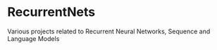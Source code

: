 # RecurrentNets
Various projects related to Recurrent Neural Networks, Sequence and Language Models
